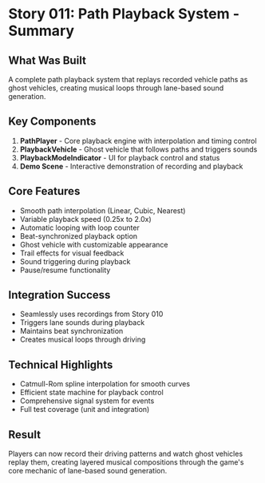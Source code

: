 # Story 011: Path Playback System - Summary

## What Was Built
A complete path playback system that replays recorded vehicle paths as ghost vehicles, creating musical loops through lane-based sound generation.

## Key Components
1. **PathPlayer** - Core playback engine with interpolation and timing control
2. **PlaybackVehicle** - Ghost vehicle that follows paths and triggers sounds
3. **PlaybackModeIndicator** - UI for playback control and status
4. **Demo Scene** - Interactive demonstration of recording and playback

## Core Features
- Smooth path interpolation (Linear, Cubic, Nearest)
- Variable playback speed (0.25x to 2.0x)
- Automatic looping with loop counter
- Beat-synchronized playback option
- Ghost vehicle with customizable appearance
- Trail effects for visual feedback
- Sound triggering during playback
- Pause/resume functionality

## Integration Success
- Seamlessly uses recordings from Story 010
- Triggers lane sounds during playback
- Maintains beat synchronization
- Creates musical loops through driving

## Technical Highlights
- Catmull-Rom spline interpolation for smooth curves
- Efficient state machine for playback control
- Comprehensive signal system for events
- Full test coverage (unit and integration)

## Result
Players can now record their driving patterns and watch ghost vehicles replay them, creating layered musical compositions through the game's core mechanic of lane-based sound generation.